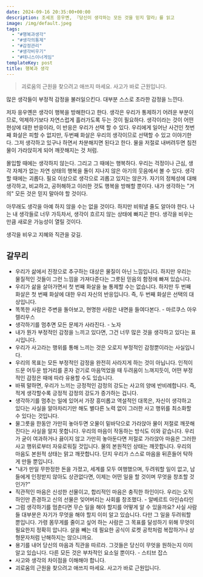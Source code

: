 ```yaml
---
date: 2024-09-16 20:35:00+00:00
description: 조세프 응우옌, 『당신이 생각하는 모든 것을 믿지 말라』를 읽고
image: /img/default.jpeg
tags:
  - "#행복과생각"
  - "#생각의통제"
  - "#감정관리"
  - "#생각비우기"
  - "#테니스이너게임"
templateKey: post
title: 행복과 생각
---
```

>괴로움의 근원을 찾으려고 애쓰지 마세요. 사고가 바로 근원입니다.

많은 생각들이 부정적 감정을 불러일으킨다. 대부분 스스로 초라한 감정을 느낀다.

저자 응우옌은 생각이 행복을 방해한다고 한다. 생각은 우리가 통제하기 어려운 부분이므로, 억제하기보다 자연스럽게 흘러가도록 두는 것이 필요하다. 생각이라는 것이 어떤 현상에 대한 반응이라, 이 반응은 우리가 선택 할 수 있다. 우리에게 일어난 사건인 첫번째 화살은 피할 수 없지만, 두번째 화살은 우리의 생각이므로 선택할 수 있고 이야기한다. 그저 생각하고 있구나 하면서 차분해지면 된다고 한다. 물을 저절로 내버려두면 침전물이 가라앉히게 되어 깨끗해지는 것 처럼.

몰입할 때에는 생각하지 않는다. 그리고 그 때에는 행복하다. 우리는 걱정이나 근심, 생각 자체가 없는 자연 상태의 행복을 돌이 지나지 않은 아기의 웃음에서 볼 수 있다. 생각할 때에는 괴롭다. 필요 이상으로 생각으로 괴롭고 있지는 않은가. 자기의 정체성에 대해 생각하고, 비교하고, 공허해하고 이러한 것도 행복을 방해할 뿐이다. 내가 생각하는 "거의" 모든 것은 믿지 말아야 할 것이다.

아무래도 생각을 아예 하지 않을 수는 없을 것이다. 하지만 비워낼 줄도 알아야 한다. 나는 내 생각들로 너무 가득차서, 생각이 흐르지 않는 상태에 빠지곤 한다. 생각을 비우는 만큼 새로운 가능성이 열릴 것이다. 

생각을 비우고 지혜와 직관을 갖길.

## 갈무리
- 우리가 삶에서 진정으로 추구하는 대상은 물질이 아닌 느낌입니다. 하지만 우리는 물질적인 것들이 그런 느낌을 가져다준다는 그릇된 믿음의 함정에 빠져 있습니다.
- 우리가 삶을 살아가면서 첫 번째 화살을 늘 통제할 수는 없습니다. 하지만 두 번째 화살은 첫 번째 화살에 대한 우리 자신의 반응입니다. 즉, 두 번째 화살은 선택의 대상입니다.
- 똑똑한 사람은 주변을 돌아보고, 현명한 사람은 내면을 들여다본다. - 마르쿠스 아우렐리우스
- 생각하기를 멈추면 모든 문제가 사라진다. - 노자
- 내가 뭔가 부정적인 감정을 느끼고 있다면, 그건 너무 많은 것을 생각하고 있다는 표시입니다.
- 우리가 사고라는 행위를 통해 느끼는 것은 오로지 부정적인 감정뿐이라는 사실입니다.
- 우리의 목표는 모든 부정적인 감정을 완전히 사라지게 하는 것이 아닙니다. 인적이 드문 어두운 밤거리를 혼자 걷기로 마음먹었을 때 두려움이 느껴지듯이, 어떤 부정적인 감정은 때에 따라 유용할 수도 있습니다.
- 바꿔 말하면, 우리가 느끼는 긍정적인 감정의 강도는 사고의 양에 반비례합니다. 즉, 적게 생각할수록 긍정적 감정의 강도가 증가하는 겁니다.
- 생각하기를 멈추는 일에 있어서 가장 흥미롭고 역설적인 대목은, 자신이 생각하고 있다는 사실을 알아차리기만 해도 별다른 노력 없이 그러한 사고 행위를 최소화할 수 있다는 것입니다.
- 물그릇을 한동안 가만히 놓아두면 오물이 밑바닥으로 가라앉아 물이 저절로 깨끗해진다는 사실을 알지 못합니다. 우리의 마음이 작동하는 방식도 이와 같습니다. 우리가 굳이 여과하거나 끓이지 않고 가만히 놓아둔다면 저절로 가라앉아 마음은 그러한 사고 행위로부터 자유로워질 것입니다. 물의 본원적인 상태는 깨끗합니다. 우리의 마음도 본원적 상태는 맑고 깨끗합니다. 단지 우리가 스스로 마음을 뒤흔들어 탁하게 만들 뿐입니다.
- "내가 만일 무한정한 돈을 가졌고, 세계를 모두 여행했으며, 두려워할 일이 없고, 남들에게 인정받지 않아도 상관없다면, 이제는 어떤 일을 할 것이며 무엇을 창조할 것인가?"
- 직관적인 마음은 신성한 선물이고, 합리적인 마음은 충직한 하인이다. 우리는 오직 하인만 존경하고 신의 선물은 잊어버리는 사회를 창조했다. - 알베르트 아인슈타인
- 그럼 생각하기를 멈춘다면 무슨 일을 해야 할지를 어떻게 알 수 있을까요? 사실 사람들 대부분은 자기가 무엇을 해야 할지 이미 알고 있습니다. 다만 그 일을 두려워할 뿐입니다. 가령 몸무게를 줄이고 싶어 하는 사람은 그 목표를 달성하기 위해 무엇이 필요한지 정확히 압니다. 살을 빼는 데 필요한 공식이 로켓 공학처럼 복잡하거나 상형문자처럼 난해하지는 않으니까요.
- 용기를 내어 당신의 마음과 직관을 따르라. 그것들은 당신이 무엇을 원하는지 이미 알고 있습니다. 다른 모든 것은 부차적인 요소일 뿐이다. - 스티브 잡스
- 사고와 생각의 차이점을 이해해야 합니다.
- 괴로움의 근원을 찾으려고 애쓰지 마세요. 사고가 바로 근원입니다.